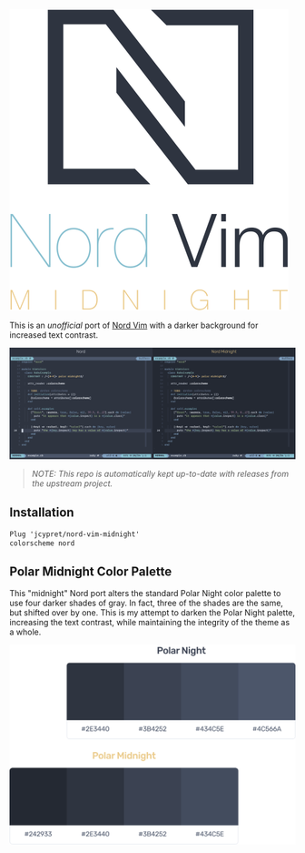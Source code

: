 ![Nord Vim: Midnight](assets/nord-vim-midnight.svg)

This is an *unofficial* port of [Nord Vim](https://github.com/arcticicestudio/nord-vim) with a darker background for increased text contrast.

![Nord Theme Comparison](assets/nord-comparison.png)

> *NOTE: This repo is automatically kept up-to-date with releases from the upstream project.*

## Installation

```viml
Plug 'jcypret/nord-vim-midnight'
colorscheme nord
```

## Polar Midnight Color Palette

This "midnight" Nord port alters the standard Polar Night color palette to use four darker shades of gray. In fact, three of the shades are the same, but shifted over by one. This is my attempt to darken the Polar Night palette, increasing the text contrast, while maintaining the integrity of the theme as a whole.

![Polar Midnight Color Palette](assets/polar-midnight-color-palette.svg)

